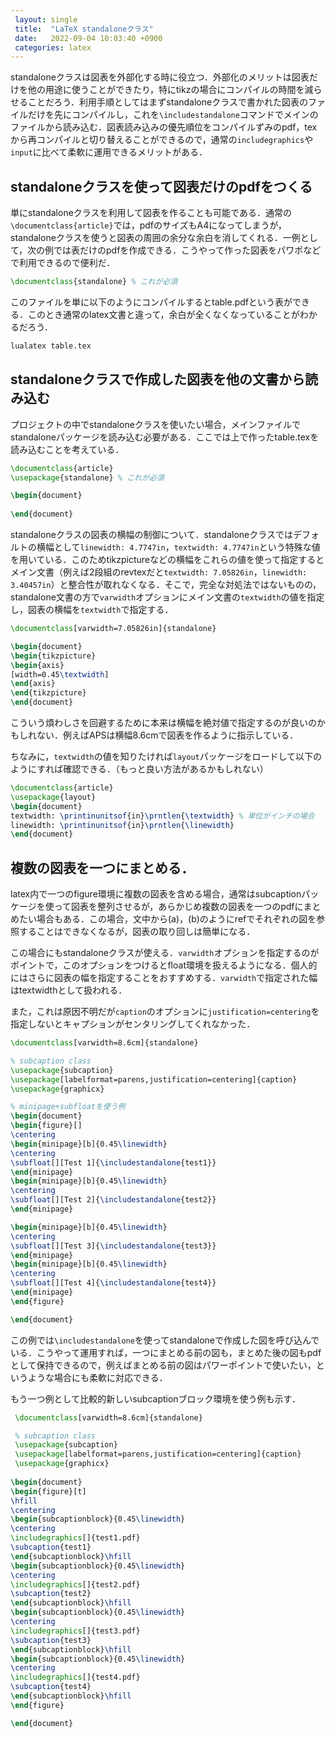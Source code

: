 ```yaml
---
 layout: single
 title:  "LaTeX standaloneクラス"
 date:   2022-09-04 10:03:40 +0900
 categories: latex
---
```



<!-- https://geniusium.hatenablog.com/entry/2022/03/16/200355 -->

standaloneクラスは図表を外部化する時に役立つ．外部化のメリットは図表だけを他の用途に使うことができたり，特にtikzの場合にコンパイルの時間を減らせることだろう．利用手順としてはまずstandaloneクラスで書かれた図表のファイルだけを先にコンパイルし，これを`\includestandalone`コマンドでメインのファイルから読み込む．図表読み込みの優先順位をコンパイルずみのpdf，texから再コンパイルと切り替えることができるので，通常の`includegraphics`や`input`に比べて柔軟に運用できるメリットがある．


## standaloneクラスを使って図表だけのpdfをつくる

単にstandaloneクラスを利用して図表を作ることも可能である．通常の`\documentclass{article}`では，pdfのサイズもA4になってしまうが，standaloneクラスを使うと図表の周囲の余分な余白を消してくれる．一例として，次の例では表だけのpdfを作成できる．こうやって作った図表をパワポなどで利用できるので便利だ．

```latex:table.tex
\documentclass{standalone} % これが必須


```

このファイルを単に以下のようにコンパイルするとtable.pdfという表ができる．このとき通常のlatex文書と違って，余白が全くなくなっていることがわかるだろう．

```bash
lualatex table.tex
```

## standaloneクラスで作成した図表を他の文書から読み込む

プロジェクトの中でstandaloneクラスを使いたい場合，メインファイルでstandaloneパッケージを読み込む必要がある．ここでは上で作ったtable.texを読み込むことを考えている．

```latex:main.tex
\documentclass{article}
\usepackage{standalone} % これが必須

\begin{document}
  
\end{document}
```

<!-- https://konoyonohana.blog.fc2.com/blog-entry-389.html -->
standaloneクラスの図表の横幅の制御について．standaloneクラスではデフォルトの横幅として`linewidth: 4.7747in`，`textwidth: 4.7747in`という特殊な値を用いている．このためtikzpictureなどの横幅をこれらの値を使って指定するとメイン文書（例えば2段組のrevtexだと`textwidth: 7.05826in`，`linewidth: 3.40457in`）と整合性が取れなくなる．そこで，完全な対処法ではないものの，standalone文書の方で`varwidth`オプションにメイン文書の`textwidth`の値を指定し，図表の横幅を`textwidth`で指定する．

```latex
\documentclass[varwidth=7.05826in]{standalone}

\begin{document}
\begin{tikzpicture}
\begin{axis}
[width=0.45\textwidth]
\end{axis}
\end{tikzpicture}
\end{document}
```

こういう煩わしさを回避するために本来は横幅を絶対値で指定するのが良いのかもしれない．例えばAPSは横幅8.6cmで図表を作るように指示している．

ちなみに，`textwidth`の値を知りたければ`layout`パッケージをロードして以下のようにすれば確認できる．（もっと良い方法があるかもしれない）

```latex
\documentclass{article}
\usepackage{layout}
\begin{document}
textwidth: \printinunitsof{in}\prntlen{\textwidth} % 単位がインチの場合
linewidth: \printinunitsof{in}\prntlen{\linewidth}
\end{document}
```


## 複数の図表を一つにまとめる．

<!--
https://tex.stackexchange.com/questions/329359/subcaption-formatting-changes-when-using-standalone-documentclass
https://texblog.org/2015/10/07/combining-sub-figures-to-a-single-figure-for-submission-to-journal/
-->

latex内で一つのfigure環境に複数の図表を含める場合，通常はsubcaptionパッケージを使って図表を整列させるが，あらかじめ複数の図表を一つのpdfにまとめたい場合もある．この場合，文中から(a)，(b)のようにrefでそれぞれの図を参照することはできなくなるが，図表の取り回しは簡単になる．

この場合にもstandaloneクラスが使える．`varwidth`オプションを指定するのがポイントで，このオプションをつけるとfloat環境を扱えるようになる．個人的にはさらに図表の幅を指定することをおすすめする．`varwidth`で指定された幅はtextwidthとして扱われる．

また，これは原因不明だが`caption`のオプションに`justification=centering`を指定しないとキャプションがセンタリングしてくれなかった．

```latex
\documentclass[varwidth=8.6cm]{standalone}

% subcaption class
\usepackage{subcaption}
\usepackage[labelformat=parens,justification=centering]{caption}
\usepackage{graphicx}

% minipage+subfloatを使う例
\begin{document}
\begin{figure}[]
\centering
\begin{minipage}[b]{0.45\linewidth}
\centering
\subfloat[][Test 1]{\includestandalone{test1}}
\end{minipage}
\begin{minipage}[b]{0.45\linewidth}
\centering
\subfloat[][Test 2]{\includestandalone{test2}}
\end{minipage}

\begin{minipage}[b]{0.45\linewidth}
\centering
\subfloat[][Test 3]{\includestandalone{test3}}
\end{minipage}
\begin{minipage}[b]{0.45\linewidth}
\centering
\subfloat[][Test 4]{\includestandalone{test4}}
\end{minipage}
\end{figure}

\end{document}
```

この例では`\includestandalone`を使ってstandaloneで作成した図を呼び込んでいる．こうやって運用すれば，一つにまとめる前の図も，まとめた後の図もpdfとして保持できるので，例えばまとめる前の図はパワーポイントで使いたい，というような場合にも柔軟に対応できる．

もう一つ例として比較的新しいsubcaptionブロック環境を使う例も示す．

```latex
 \documentclass[varwidth=8.6cm]{standalone}

 % subcaption class
 \usepackage{subcaption}
 \usepackage[labelformat=parens,justification=centering]{caption}
 \usepackage{graphicx}
 
\begin{document}
\begin{figure}[t]
\hfill
\centering
\begin{subcaptionblock}{0.45\linewidth}
\centering
\includegraphics[]{test1.pdf}
\subcaption{test1}
\end{subcaptionblock}\hfill
\begin{subcaptionblock}{0.45\linewidth}
\centering
\includegraphics[]{test2.pdf}
\subcaption{test2}
\end{subcaptionblock}\hfill
\begin{subcaptionblock}{0.45\linewidth}
\centering
\includegraphics[]{test3.pdf}
\subcaption{test3}
\end{subcaptionblock}\hfill
\begin{subcaptionblock}{0.45\linewidth}
\centering
\includegraphics[]{test4.pdf}
\subcaption{test4}
\end{subcaptionblock}\hfill
\end{figure}

\end{document}
```
